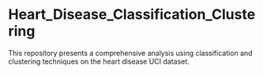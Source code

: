 # Heart_Disease_Classification_Clustering
This repository presents a comprehensive analysis using classification and clustering techniques on the heart disease UCI dataset.
